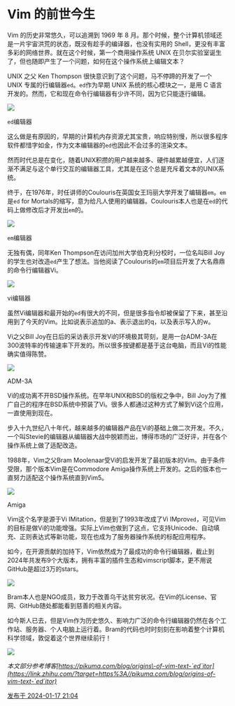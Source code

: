 # Vim 的前世今生



Vim 的历史非常悠久，可以追溯到 1969 年 8 月。那个时候，整个计算机领域还是一片宇宙洪荒的状态，既没有趁手的编译器，也没有实用的 Shell，更没有丰富多彩的网络世界。就在这个时候，第一个商用操作系统 UNIX 在贝尔实验室诞生了，但也随即产生了一个问题，如何在这个操作系统上编辑文本？

UNIX 之父 Ken Thompson 很快意识到了这个问题，马不停蹄的开发了一个 UNIX 专属的行编辑器`ed`。`ed`作为早期 UNIX 系统的核心模块之一，是用 C 语言开发的。然而，它和现在命令行编辑器有少许不同，因为它只能逐行编辑。

![](https://pica.zhimg.com/v2-0321f901731eafba128b6e77af9a1e9c_b.jpg)

`ed`编辑器

这么做是有原因的，早期的计算机内存资源尤其宝贵，响应特别慢，所以很多程序软件都惜字如金，作为文本编辑器的`ed`也因此不会过多的渲染文本。

然而时代总是在变化，随着UNIX积攒的用户越来越多、硬件越累越便宜，人们逐渐不满足与这个单行交互的编辑器工具，尤其是在这个总是充斥着文本的UNIX系统。

终于，在1976年，时任讲师的Coulouris在英国女王玛丽大学开发了编辑器`em`。`em`是`ed` for Mortals的缩写，意为给凡人使用的编辑器。Coulouris本人也是在`ed`的代码上做修改后才开发出`em`的。

![](https://pic2.zhimg.com/v2-ce75e13bd2ae3d64a34a58a5487cbc71_b.jpg)

`em`编辑器

无独有偶，同年Ken Thompson在访问加州大学伯克利分校时，一位名叫Bill Joy的学生也对改造`ed`产生了想法。当他阅读了Coulouris的`em`项目后开发了大名鼎鼎的命令行编辑器Vi。

![](https://pica.zhimg.com/v2-783c8accc1dd3521526ecf406b34008a_b.jpg)

vi编辑器

虽然Vi编辑器和最开始的`ed`有很大的不同，但是很多指令却被保留了下来，甚至沿用到了今天的Vim。比如说表示追加的a、表示退出的q，以及表示写入的w。

Vi之父Bill Joy在日后的采访表示开发Vi的环境极其苛刻，是用一台ADM-3A在300波特率的传输速率下开发的。所以很多按键都是基于这台电脑，而且Vi的性能确实值得陈赞。

![](https://pic2.zhimg.com/v2-28bd`ed`4c4510fa8e4345c27a9da80389_b.jpg)

ADM-3A

Vi的成功离不开BSD操作系统。在早年UNIX和BSD的版权之争中，Bill Joy为了推广自己的程序在BSD系统中预装了Vi。很多人都通过这种方式了解到Vi这个应用，一直使用到现在。

步入十九世纪八十年代，越来越多的编辑器产品在Vi的基础上做二次开发。不久，一个叫Stevie的编辑器从编辑器大战中脱颖而出，博得市场的广泛好评，并在各个操作系统上做了适配改造。

1988年，Vim之父Bram Moolenaar受Vi的启发开发了最初版本的Vim。由于条件受限，那个版本Vim是在Commodore Amiga操作系统上开发的。之后的版本也一直努力适配这个操作系统直到Vim5。

![](https://pic3.zhimg.com/v2-6d22225861598c6ea3f165e576a67f40_b.jpg)

Amiga

Vim这个名字是源于Vi IMitation，但是到了1993年改成了Vi IMprov`ed`，可见Vim的目标是做Vi的功能增强。实际上Vim也做到了这点，它支持Unicode、自动填充、正则表达式等新功能，现在也成为了服务器操作系统的标配应用程序。

如今，在开源贡献的加持下，Vim依然成为了最成功的命令行编辑器，截止到2024年共发布9个大版本，拥有丰富的插件生态和vimscript脚本，更不用说GitHub是超过3万的stars。

![](https://picx.zhimg.com/v2-19a78163b36b122762852095aa4548ab_b.jpg)

Bram本人也是NGO成员，致力于改善乌干达贫穷状况。在Vim的License、官网、GitHub随处都能看到慈善的相关内容。

如今斯人已去，但是Vim作为历史悠久、影响力广泛的命令行编辑器仍然在各个工作站、服务器、个人电脑上运行着。Bram的代码也时时刻刻在影响着整个计算机科学领域，敦促着这个世界继续前行！

![](https://pic2.zhimg.com/v2-56093f6e83e9ce0ac8d1c33abf4`ed`e83_b.jpg)

*本文部分参考博客[https://pikuma.com/blog/origins\-of-vim-text-`ed`itor](https://link.zhihu.com/?target=https%3A//pikuma.com/blog/origins-of-vim-text-`ed`itor)*

[发布于 2024-01-17 21:04](//zhuanlan.zhihu.com/p/678300924)

